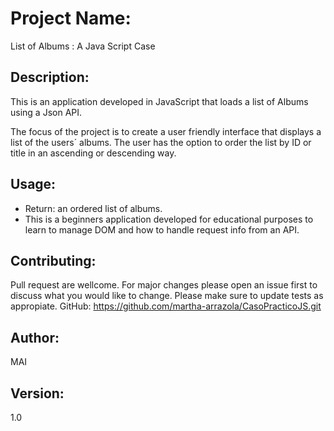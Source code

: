 # Project Name: 

List of Albums : A Java Script Case

## Description:

This is an application developed in JavaScript that loads a list of Albums using a Json API.

The focus of the project is to create a user friendly interface that displays a list of the users´ albums. The user has the option to order the list by ID or title in an ascending or descending way.

## Usage:

* Return: an ordered list of albums.
* This is a beginners application developed for educational purposes to learn to manage DOM and how to handle request info from an API.

## Contributing:

Pull request are wellcome. For major changes please open an issue first to discuss what you would like to change. 
Please make sure to update tests as appropiate.
GitHub: https://github.com/martha-arrazola/CasoPracticoJS.git

## Author:
MAI

## Version:
1.0